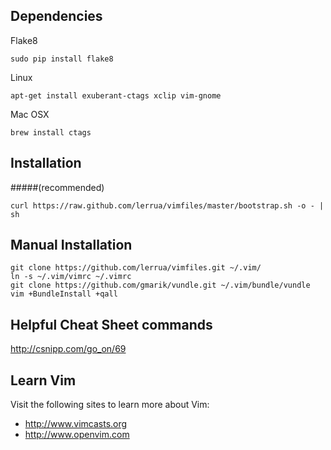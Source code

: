 ## Dependencies


Flake8
```
sudo pip install flake8
```


Linux
```
apt-get install exuberant-ctags xclip vim-gnome
```

Mac OSX
```
brew install ctags
```

## Installation 
#####(recommended)


```
curl https://raw.github.com/lerrua/vimfiles/master/bootstrap.sh -o - | sh
```


## Manual Installation


```
git clone https://github.com/lerrua/vimfiles.git ~/.vim/
ln -s ~/.vim/vimrc ~/.vimrc
git clone https://github.com/gmarik/vundle.git ~/.vim/bundle/vundle
vim +BundleInstall +qall
```

## Helpful Cheat Sheet commands

http://csnipp.com/go_on/69


## Learn Vim

Visit the following sites to learn more about Vim:

* http://www.vimcasts.org
* http://www.openvim.com
